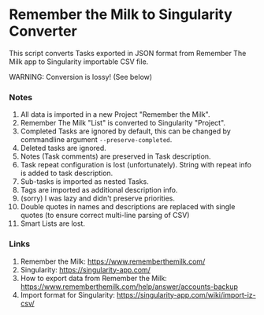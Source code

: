 # Remember the Milk to Singularity Converter

This script converts Tasks exported in JSON format from Remember The Milk app to Singularity importable CSV file.

WARNING: Conversion is lossy! (See below)

### Notes
1. All data is imported in a new Project "Remember the Milk".
2. Remember The Milk "List" is converted to Singularity "Project".
3. Completed Tasks are ignored by default, this can be changed by commandline argument `--preserve-completed`.
4. Deleted tasks are ignored.
5. Notes (Task comments) are preserved in Task description.
6. Task repeat configuration is lost (unfortunately). String with repeat info is added to task description.
7. Sub-tasks is imported as nested Tasks.
8. Tags are imported as additional description info.
9. (sorry) I was lazy and didn't preserve priorities.
10. Double quotes in names and descriptions are replaced with single quotes (to ensure correct multi-line parsing of CSV)
11. Smart Lists are lost.


### Links
1. Remember the Milk: https://www.rememberthemilk.com/
2. Singularity: https://singularity-app.com/
3. How to export data from Remember the Milk: https://www.rememberthemilk.com/help/answer/accounts-backup
4. Import format for Singularity: https://singularity-app.com/wiki/import-iz-csv/
